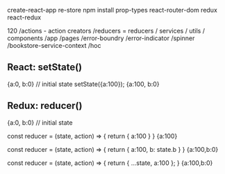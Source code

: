 create-react-app re-store
npm install prop-types react-router-dom redux react-redux

120
 /actions - action creators
 /reducers = reducers
 / services 
 / utils
 / components
   /app
   /pages
   /error-boundry
   /error-indicator
   /spinner
   /bookstore-service-context
   /hoc


   React: setState()
   -----------------
   {a:0, b:0} // initial state
   setState({a:100});
   {a:100, b:0}

   Redux: reducer()
   -----------------------
   {a:0, b:0} // initial state
   
   const reducer = (state, action) => {
     return { a:100 }
   }
   {a:100}

   const reducer = (state, action) => {
     return { a:100, b: state.b }
   }
   {a:100,b:0}

   const reducer = (state, action) => {
     return { ...state, a:100 };
   }
   {a:100,b:0}